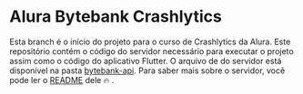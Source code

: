 # Alura Bytebank Crashlytics

Esta branch é o início do projeto para o curso de Crashlytics da Alura.
Este repositório contém o código do servidor necessário para executar o projeto assim como o código do aplicativo Flutter.
O arquivo de do servidor está disponível na pasta [bytebank-api](https://github.com/Leomhl/alura_crashlytics/blob/master/bytebank-api/server.jar).
Para saber mais sobre o servidor, você pode ler o [README](https://github.com/Leomhl/alura_crashlytics/blob/master/bytebank-api/README.md) dele :fire:
.
